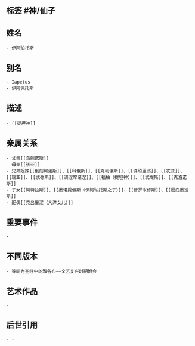 ## 标签  #神/仙子
## 姓名
	- 伊阿珀托斯
## 别名
	- Iapetus
	- 伊阿佩托斯
## 描述
	- [[提坦神]]
## 亲属关系
	- 父亲[[乌剌诺斯]]
	- 母亲[[该亚]]
	- 兄弟姐妹[[俄刻阿诺斯]]、[[科俄斯]]、[[克利俄斯]]、[[许珀里翁]]、[[忒亚]]、[[瑞亚]]、[[忒弥斯]]、[[谟涅摩绪涅]]、[[福柏（提坦神）]]、[[忒堤斯]]、[[克洛诺斯]]
	- 子女[[阿特拉斯]]、[[墨诺提俄斯（伊阿珀托斯之子）]]、[[普罗米修斯]]、[[厄庇墨透斯]]
	- 配偶[[克吕墨涅（大洋女儿）]]
## 重要事件
	-
## 不同版本
	- 等同为圣经中的雅各布——文艺复兴时期附会
## 艺术作品
	-
## 后世引用
	- -
